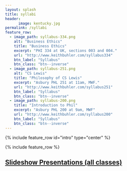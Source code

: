 ```yaml
---
layout: splash
title: syllabi
header: 
      image: kentucky.jpg
permalink: /syllabi
feature_row:
  - image_path: syllabus-334.png
    alt: "Business Ethics"
    title: "Business Ethics"
    excerpt: "PHI 334 at UK, sections 003 and 004."
    url: "http://www.keithbuhler.com/syllabus334"
    btn_label: "Syllabus"
    btn_class: "btn--inverse"
  - image_path: syllabus-251.png
    alt: "CS Lewis"
    title: "Philosophy of CS Lewis"
    excerpt: "Asbury PHL 251 at 11am, MWF."
    url: "http://www.keithbuhler.com/syllabus251"
    btn_label: "Syllabus"
    btn_class: "btn--inverse"
  - image_path: syllabus-200.png
    title: "Introduction to Phil"
    excerpt: "Asbury PHL 200 at 9am, MWF"
    url: "http://www.keithbuhler.com/syllabus200"
    btn_label: "Syllabus"
    btn_class: "btn--inverse"
---
```


{% include feature_row id="intro" type="center" %}

{% include feature_row %}


## [Slideshow Presentations (all classes)](/slides)